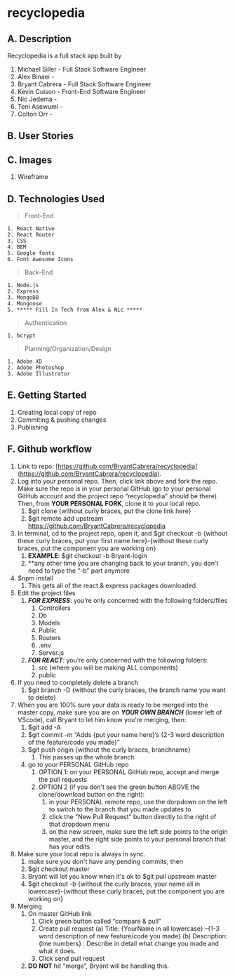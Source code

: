 # recyclopedia

## A. Description
Recyclopedia is a full stack app built by 
1. Michael Siller - Full Stack Software Engineer
2. Alex Binaei -
3. Bryant Cabrera - Full Stack Software Engineer
4. Kevin Cuison - Front-End Software Engineer
5. Nic Jedema - 
6. Teni Asewumi - 
7. Colton Orr - 

## B. User Stories

## C. Images
1. Wireframe

## D. Technologies Used
> Front-End
    
    1. React Native
    2. React Router
    3. CSS
    4. BEM
    5. Google fonts
    6. Font Awesome Icons

> Back-End

    1. Node.js
    2. Express
    3. MongoDB
    4. Mongoose
    5. ***** Fill In Tech from Alex & Nic *****

> Authentication
    
    1. bcrypt

> Planning/Organization/Design
    
    1. Adobe XD
    2. Adobe Photoshop
    3. Adobe Illustrator

## E. Getting Started
1. Creating local copy of repo
2. Commiting & pushing changes
3. Publishing

## F. Github workflow
1.	Link to repo: [https://github.com/BryantCabrera/recyclopedia](https://github.com/BryantCabrera/recyclopedia).  
2.	Log into your personal repo.  Then, click link above and fork the repo.  Make sure the repo is in your personal GitHub (go to your personal GitHub account and the project repo “recyclopedia” should be there).  Then, from **YOUR PERSONAL FORK**, clone it to your local repo.
    1.	$git clone {without curly braces, put the clone link here}
    2.  $git remote add upstream https://github.com/BryantCabrera/recyclopedia
3.	In terminal, cd to the project repo, open it, and $git checkout -b {without these curly braces, put your first name here}-{without these curly braces, put the component you are working on}
    1.	**EXAMPLE**:  $git checkout -b Bryant-login
    2.	**any other time you are changing back to your branch, you don’t need to type the “-b” part anymore
4.	$npm install
    1.	This gets all of the react & express packages downloaded.
5.	Edit the project files
    1. *__FOR EXPRESS__*: you’re only concerned with the following folders/files
        1.	Controllers
        2.	Db
        3.	Models
        4.	Public
        5.	Routers
        6.	.env
        7.	Server.js
    2.	*__FOR REACT__*: you’re only concerned with the following folders:
        1.	src (where you will be making ALL components)
        2.	public
6.  If you need to completely delete a branch
    1. $git branch -D {without the curly braces, the branch name you want to delete}
7.	When you are 100% sure your data is ready to be merged into the master copy, make sure you are on *__YOUR OWN BRANCH__* (lower left of VScode), call Bryant to let him know you're merging, then:
    1.	$git add -A
    2.	$git commit -m “Adds {put your name here}’s {2-3 word description of the feature/code you made}”
    3.	$git push origin {without the curly braces, branchname}
        1.	This passes up the whole branch
    4.  go to your PERSONAL GitHub repo
        1.  OPTION 1: on your PERSONAL GitHub repo, accept and merge the pull requests
        2.  OPTION 2 (if you don't see the green button ABOVE the clone/download button on the right): 
            1. in your PERSONAL remote repo, use the dorpdown on the left to switch to the branch that you made updates to
            2.  click the "New Pull Request" button directly to the right of that dropdown menu
            3.  on the new screen, make sure the left side points to the origin master, and the right side points to your personal branch that has your edits
8.  Make sure your local repo is always in sync.
    1.  make sure you don't have any pending commits, then
    2.  $git checkout master
    3.  Bryant will let you know when it's ok to $git pull upstream master
    5. $git checkout -b {without the curly braces, your name all in lowercase}-{without these curly braces, put the component you are working on}
9.	Merging
    1.	On master GitHub link
        1.	Click green button called “compare & pull”
        2.	Create pull request
            (a)	Title: {YourName in all lowercase} –{1-3 word description of new feature/code you made}
            (b)	Description: {line numbers} : Describe in detail what change you made and what it does.
        3.	Click send pull request
    2.	**DO NOT** hit “merge”, Bryant will be handling this.